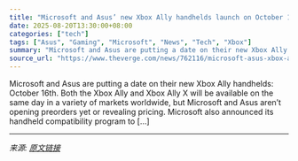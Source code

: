 ```yaml
---
title: "Microsoft and Asus’ new Xbox Ally handhelds launch on October 16th"
date: 2025-08-20T13:30:00+08:00
categories: ["tech"]
tags: ["Asus", "Gaming", "Microsoft", "News", "Tech", "Xbox"]
summary: "Microsoft and Asus are putting a date on their new Xbox Ally handhelds: October 16th. Both the Xbox Ally and Xbox Ally X will be available on the same day in a variety of markets worldwide, but Micros"
source_url: "https://www.theverge.com/news/762116/microsoft-asus-xbox-ally-handheld-release-date-compatibility"
---
```


Microsoft and Asus are putting a date on their new Xbox Ally handhelds: October 16th. Both the Xbox Ally and Xbox Ally X will be available on the same day in a variety of markets worldwide, but Microsoft and Asus aren’t opening preorders yet or revealing pricing. Microsoft also announced its handheld compatibility program to [&#8230;]

---

*来源: [原文链接](https://www.theverge.com/news/762116/microsoft-asus-xbox-ally-handheld-release-date-compatibility)*
